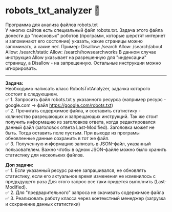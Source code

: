 # robots_txt_analyzer :space_invader:
Программа для анализа файлов robots.txt    
У многих сайтов есть специальный файл robots.txt. Задача этого файла донести до "поисковых" роботов 
(программ, которые шерстят интернет и запоминают его состояние) указать, какие страницы можно запоминать, а какие нет. 
Пример:
Disallow: /search
Allow: /search/about
Allow: /search/static
Allow: /search/howsearchworks
В данном случае инструкция Allow указывает на разрешенную для "индексации" страницу, а Disallow - на запрещенную. 
Остальные инструкции можно игнорировать. 
____
**Задача:**    
Необходимо написать класс RobotsTxtAnalyzer, задачка которого состоит в следующием.    
:white_check_mark: 1. Запросить файл robots.txt у указанного ресурса (например ресурс - google.com -> файл https://google.com/robots.txt)    
:white_check_mark: 2. Прочитать содержимое файла, и составить статистику - количество разрешающих и запрещающих инструкций. 
Так же стоит получить информацию из заголовков ответа, когда редактировался данный файл (заголовок ответа Last-Modified). 
Заголовка может не быть. Тогда оставить поле пустым. При выходе из програмы обновленные данные сохранить в тот же файл.    
:white_check_mark: 3. Полученную информацию записать в JSON-файл, указанный пользователем.
Важно чтобы в одном JSON-файле можно было хранить статистику для нескольких файлов.    
     
**Доп задачи:**    
:white_check_mark: 1. Если указанный ресурс ранее запрашивался, не обновлять статистику, если его актуальное время изменения 
не изменилось с предыдущего раза Для этого запрос все таки придется выполнить (Last-Modified).    
:white_check_mark: 2. Для "предварительного" запроса не скачивать содержимое файла     
:white_check_mark: 3. Реализовать работу класса через контекстный менеджер (загрузка и сохранение данных статистики)
